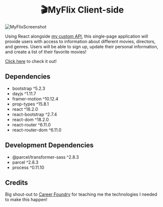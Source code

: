 <h1 align="center">🎬MyFlix Client-side</h1>

![MyFlixScreenshot](https://github.com/MajestysFiend/myFlix-Client-side/assets/94727522/68f284b0-469b-48e3-a774-6b3df0ab6832)



Using React alongside [my custom API](https://github.com/MajestysFiend/myFlix-API), this 
single-page application will provide users with access to information about different movies, 
directors, and genres. Users will be able to sign up, update their personal information, and 
create a list of their favorite movies!

[Click here](https://myflixreactapp.netlify.app/) to check it out!

## Dependencies
- bootstrap ^5.2.3
- dayjs ^1.11.7
- framer-motion ^10.12.4
- prop-types ^15.8.1
- react ^18.2.0
- react-bootstrap ^2.7.4
- react-dom ^18.2.0
- react-router ^6.11.0
- react-router-dom ^6.11.0

## Development Dependencies

- @parcel/transformer-sass ^2.8.3
- parcel ^2.8.3
- process ^0.11.10

## Credits

Big shout-out to [Career Foundry](https://careerfoundry.com/) for teaching me the technologies I needed to make this happen!
